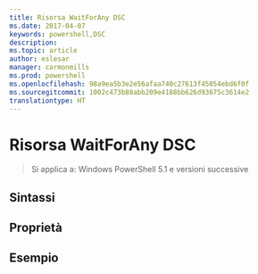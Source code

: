 ```yaml
---
title: Risorsa WaitForAny DSC
ms.date: 2017-04-07
keywords: powershell,DSC
description: 
ms.topic: article
author: eslesar
manager: carmonmills
ms.prod: powershell
ms.openlocfilehash: 98a9ea5b3e2e56afaa740c27613f45054ebd6f0f
ms.sourcegitcommit: 1002c473b88abb209e4188bb626d93675c3614e2
translationtype: HT
---
```

# <a name="dsc-waitforany-resource"></a>Risorsa WaitForAny DSC

> Si applica a: Windows PowerShell 5.1 e versioni successive


## <a name="syntax"></a>Sintassi



## <a name="properties"></a>Proprietà




## <a name="example"></a>Esempio